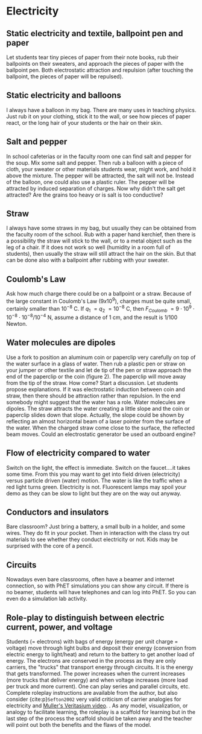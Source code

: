 # Electricity

## Static electricity and textile, ballpoint pen and paper
Let students tear tiny pieces of paper from their note books, rub their ballpoints on their sweaters, and approach the pieces of paper with the ballpoint pen. Both electrostatic attraction and repulsion (after touching the ballpoint, the pieces of paper will be repulsed).

## Static electricity and balloons
I always have a balloon in my bag. There are many uses in teaching physics. Just rub it on your clothing, stick it to the wall, or see how pieces of paper react, or the long hair of your students or the hair on their skin.

## Salt and pepper
In school cafeterias or in the faculty room one can find salt and pepper for the soup. Mix some salt and pepper. Then rub a balloon with a piece of cloth, your sweater or other materials students wear, might work, and hold it above the mixture. The pepper will be attracted, the salt will not be. Instead of the balloon, one could also use a plastic ruler. The pepper will be attracted by induced separation of charges. Now why didn't the salt get attracted? Are the grains too heavy or is salt is too conductive?

## Straw
I always have some straws in my bag, but usually they can be obtained from the faculty room of the school. Rub with a paper hand kerchief, then there is a possibility the straw will stick to the wall, or to a metal object such as the leg of a chair. If it does not work so well (humidity in a room full of students), then usually the straw will still attract the hair on the skin. But that can be done also with a ballpoint after rubbing with your sweater.

## Coulomb's Law
Ask how much charge there could be on a ballpoint or a straw. Because of the large constant in Coulomb's Law ($9x10^9$), charges must be quite small, certainly smaller than $10^{-8}$ C. If $q_1~ = q_2~ = 10^{-8}$ C, then $F_{Coulomb}~= 9 \cdot 10^9 \cdot 10^{-8} \cdot 10^{-8}/10^{-4}$ N, assume a distance of 1 cm, and the result is 1/100 Newton.

## Water molecules are dipoles
Use a fork to position an aluminum coin or paperclip very carefully on top of the water surface in a glass of water. Then rub a plastic pen or straw on your jumper or other textile and let de tip of the pen or straw approach the end of the paperclip or the coin (figure 2). The paperclip will move away from the tip of the straw. How come? Start a discussion. Let students propose explanations. If it was electrostatic induction between coin and straw, then there should be attraction rather than repulsion. In the end somebody might suggest that the water has a role. Water molecules are dipoles. The straw attracts the water creating a little slope and the coin or paperclip slides down that slope. Actually, the slope could be shown by reflecting an almost horizontal beam of a laser pointer from the surface of the water. When the charged straw come close to the surface, the reflected beam moves. Could an electrostatic generator be used an outboard engine?

## Flow of electricity compared to water
Switch on the light, the effect is immediate. Switch on the faucet....it takes some time. From this you may want to get into field driven (electricity) versus particle driven (water) motion. The water is like the traffic when a red light turns green. Electricity is not. Fluorescent lamps may spoil your demo as they can be slow to light but they are on the way out anyway.

## Conductors and insulators
Bare classroom? Just bring a battery, a small bulb in a holder, and some wires. They do fit in your pocket. Then in interaction with the class try out materials to see whether they conduct electricity or not. Kids may be surprised with the core of a pencil.

## Circuits
Nowadays even bare classrooms, often have a beamer and internet connection, so with PhET simulations you can show any circuit. If there is no beamer, students will have telephones and can log into PhET. So you can even do a simulation lab activity.

## Role-play to distinguish between electric current, power, and voltage
Students (= electrons) with bags of energy (energy per unit charge = voltage) move through light bulbs and deposit their energy (conversion from electric energy to light/heat) and return to the battery to get another load of energy. The electrons are conserved in the process as they are only carriers, the "trucks" that transport energy through circuits. It is the energy that gets transformed. The power increases when the current increases (more trucks that deliver energy) and when voltage increases (more load per truck and more current). One can play series and parallel circuits, etc. Complete roleplay instructions are available from the author, but also consider {cite:p}`Sefton2002` very valid criticism of carrier analogies for electricity and [Muller's Veritasium video](https://www.youtube.com/watch?v=bHIhgxav9LY). . As any model, visualization, or analogy to facilitate learning, the roleplay is a scaffold for learning but in the last step of the process the scaffold should be taken away and the teacher will point out both the benefits and the flaws of the model. 